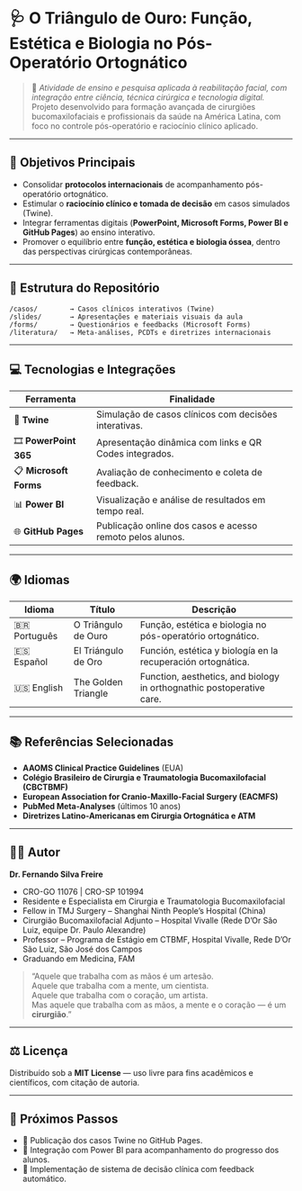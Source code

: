 # 🩺 O Triângulo de Ouro: Função, Estética e Biologia no Pós-Operatório Ortognático

> 📘 *Atividade de ensino e pesquisa aplicada à reabilitação facial, com integração entre ciência, técnica cirúrgica e tecnologia digital.*  
> Projeto desenvolvido para formação avançada de cirurgiões bucomaxilofaciais e profissionais da saúde na América Latina, com foco no controle pós-operatório e raciocínio clínico aplicado.

---

## 🎯 Objetivos Principais
- Consolidar **protocolos internacionais** de acompanhamento pós-operatório ortognático.  
- Estimular o **raciocínio clínico e tomada de decisão** em casos simulados (Twine).  
- Integrar ferramentas digitais (**PowerPoint, Microsoft Forms, Power BI e GitHub Pages**) ao ensino interativo.  
- Promover o equilíbrio entre **função, estética e biologia óssea**, dentro das perspectivas cirúrgicas contemporâneas.

---

## 🧩 Estrutura do Repositório
```
/casos/        → Casos clínicos interativos (Twine)
/slides/       → Apresentações e materiais visuais da aula
/forms/        → Questionários e feedbacks (Microsoft Forms)
/literatura/   → Meta-análises, PCDTs e diretrizes internacionais
```

---

## 💻 Tecnologias e Integrações
| Ferramenta | Finalidade |
|-------------|------------|
| 🧠 **Twine** | Simulação de casos clínicos com decisões interativas. |
| 🎞️ **PowerPoint 365** | Apresentação dinâmica com links e QR Codes integrados. |
| 📋 **Microsoft Forms** | Avaliação de conhecimento e coleta de feedback. |
| 📊 **Power BI** | Visualização e análise de resultados em tempo real. |
| 🌐 **GitHub Pages** | Publicação online dos casos e acesso remoto pelos alunos. |

---

## 🌍 Idiomas
| Idioma | Título | Descrição |
|--------|--------|------------|
| 🇧🇷 Português | O Triângulo de Ouro | Função, estética e biologia no pós-operatório ortognático. |
| 🇪🇸 Español | El Triángulo de Oro | Función, estética y biología en la recuperación ortognática. |
| 🇺🇸 English | The Golden Triangle | Function, aesthetics, and biology in orthognathic postoperative care. |

---

## 📚 Referências Selecionadas
- **AAOMS Clinical Practice Guidelines** (EUA)  
- **Colégio Brasileiro de Cirurgia e Traumatologia Bucomaxilofacial (CBCTBMF)**  
- **European Association for Cranio-Maxillo-Facial Surgery (EACMFS)**  
- **PubMed Meta-Analyses** (últimos 10 anos)  
- **Diretrizes Latino-Americanas em Cirurgia Ortognática e ATM**

---

## 👨‍⚕️ Autor

**Dr. Fernando Silva Freire**  
- CRO-GO 11076 | CRO-SP 101994  
- Residente e Especialista em Cirurgia e Traumatologia Bucomaxilofacial  
- Fellow in TMJ Surgery – Shanghai Ninth People’s Hospital (China)  
- Cirurgião Bucomaxilofacial Adjunto – Hospital Vivalle (Rede D’Or São Luiz, equipe Dr. Paulo Alexandre)  
- Professor – Programa de Estágio em CTBMF, Hospital Vivalle, Rede D’Or São Luiz, São José dos Campos  
- Graduando em Medicina, FAM  

> “Aquele que trabalha com as mãos é um artesão.  
> Aquele que trabalha com a mente, um cientista.  
> Aquele que trabalha com o coração, um artista.  
> Mas aquele que trabalha com as mãos, a mente e o coração — é um **cirurgião**.”  

---

## ⚖️ Licença
Distribuído sob a **MIT License** — uso livre para fins acadêmicos e científicos, com citação de autoria.  

---

## 🚀 Próximos Passos
- 🔗 Publicação dos casos Twine no GitHub Pages.  
- 🧠 Integração com Power BI para acompanhamento do progresso dos alunos.  
- 💬 Implementação de sistema de decisão clínica com feedback automático.
